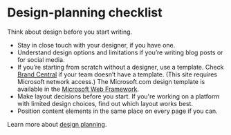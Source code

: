 ﻿# Design-planning checklist

Think about design before you start writing.

  - Stay in close touch with your designer, if you have one.
  - Understand design options and limitations if you’re writing blog posts or for social media.
  - If you’re starting from scratch without a designer, use a template. Check [Brand Central](https://microsoft.sharepoint.com/teams/BrandCentral/Search/Pages/BCTemplatesResults.aspx?k=microsoft) if your team doesn’t have a template. (This site requires Microsoft network access.) The Microsoft.com design template is available in the [Microsoft Web Framework](http://getmwf.com/). 
  - Make
    layout decisions before you start. If you're working on a platform with
    limited design choices, find out which layout works best. 
  - Position content elements in the same place on every page if you can. 

Learn more about [design planning](https://worldready.cloudapp.net/Styleguide/Read?id=2700&topicid=36377).
